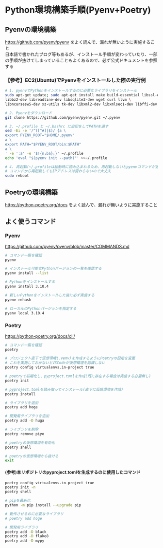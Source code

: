 # Python環境構築手順(Pyenv+Poetry)

## Pyenvの環境構築

<https://github.com/pyenv/pyenv> をよく読んで、漏れが無いように実施すること  
日本語で書かれたブログ等もあるが、インストール手順が変わっていたり、一部の手順が抜けてしまっていることもよくあるので、必ず公式ドキュメントを参照する

### 【参考】EC2(Ubuntu)でPyenvをインストールした際の実行例

```sh
# 1. pyenvでPythonをインストールするのに必要なライブラリをインストール
sudo apt-get update; sudo apt-get install make build-essential libssl-dev zlib1g-dev \
libbz2-dev libreadline-dev libsqlite3-dev wget curl llvm \
libncursesw5-dev xz-utils tk-dev libxml2-dev libxmlsec1-dev libffi-dev liblzma-dev

# 2. Pyenvをダウンロード
git clone https://github.com/pyenv/pyenv.git ~/.pyenv

# 3. ~/.profile と ~/.bashrc に追記をしてPATHを通す
sed -Ei -e '/^([^#]|$)/ {a \
export PYENV_ROOT="$HOME/.pyenv"
a \
export PATH="$PYENV_ROOT/bin:$PATH"
a \
' -e ':a' -e '$!{n;ba};}' ~/.profile
echo 'eval "$(pyenv init --path)"' >>~/.profile

# 4. 再起動(~/.profileは起動時に読み込まれるため、再起動しないとpyenvコマンドが通らない)
# コマンドから再起動してもIPアドレスは変わらないので大丈夫
sudo reboot
```

## Poetryの環境構築

<https://python-poetry.org/docs> をよく読んで、漏れが無いように実施すること

## よく使うコマンド

### Pyenv

<https://github.com/pyenv/pyenv/blob/master/COMMANDS.md>

```sh
# コマンド一覧を確認
pyenv

# インストール可能なPythonバージョンの一覧を確認する
pyenv install --list

# Pythonをインストールする
pyenv install 3.10.4

# 新しいPythonをインストールした後に必ず実施する
pyenv rehash

# ローカルのPythonバージョンを指定する
pyenv local 3.10.4
```

### Poetry

<https://python-poetry.org/docs/cli/>

```sh
# コマンド一覧を確認
poetry

# プロジェクト直下で仮想環境(.venv)を作成するようにPoetryの設定を変更
# これを実施しておかないとVSCodeが仮想環境を認識しない
poetry config virtualenvs.in-project true

# poetryで初期化し、pyproject.tomlを作成(既に存在する場合は実施する必要無し)
poetry init

# pyproject.tomlを読み取ってインストール(直下に仮想環境を作成)
poetry install

# ライブラリを追加
poetry add hoge

# 開発用ライブラリを追加
poetry add -D huga

# ライブラリを削除
poetry remove piyo

# poetryの仮想環境を有効化
poetry shell

# poetryの仮想環境から抜ける
exit
```

#### (参考)本リポジトリのpyproject.tomlを生成するのに使用したコマンド

```sh
poetry config virtualenvs.in-project true
poetry init -n
poetry shell

# pipを最新化
python -m pip install --upgrade pip

# 動作させるのに必要なライブラリ
# poetry add hoge

# 開発用ライブラリ
poetry add -D black
poetry add -D flake8
poetry add -D mypy
```
